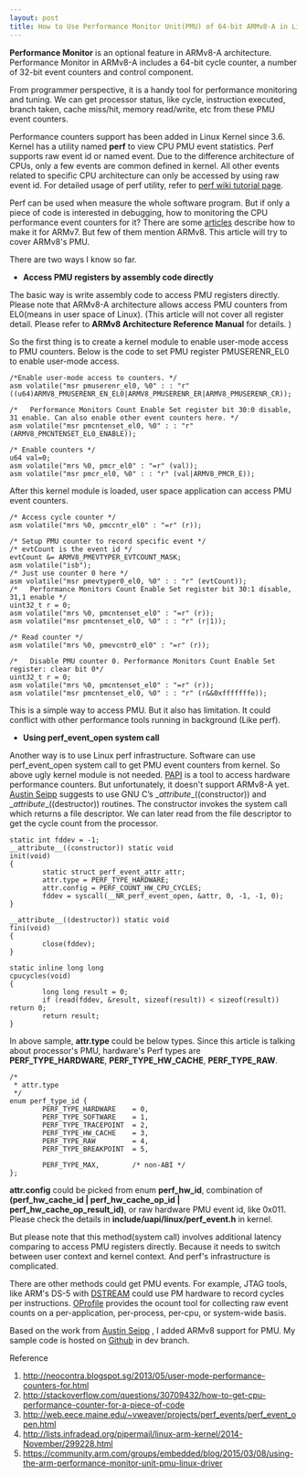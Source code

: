 ```yaml
---
layout: post
title: How to Use Performance Monitor Unit(PMU) of 64-bit ARMv8-A in Linux
---
```


**Performance Monitor** is an optional feature in ARMv8-A architecture. Performance Monitor in ARMv8-A includes a 64-bit cycle counter, a number of 32-bit event counters and control component.

From programmer perspective, it is a handy tool for performance monitoring and tuning. We can get processor status, like cycle, instruction executed, branch taken, cache miss/hit, memory read/write, etc from these PMU event counters. 

Performance counters support has been added in Linux Kernel since 3.6. Kernel has a utility named **perf** to view CPU PMU event statistics. Perf supports raw event id or named event. Due to the difference architecture of CPUs, only a few events are common defined in kernel. All other events related to specific CPU architecture can only be accessed by using raw event id. For detailed usage of perf utility, refer to [perf wiki tutorial page](  https://perf.wiki.kernel.org/index.php/Tutorial).  

Perf can be used when measure the whole software program. But if only a piece of code is interested in debugging, how to monitoring the CPU performance event counters for it? There are some [articles](http://neocontra.blogspot.sg/2013/05/user-mode-performance-counters-for.html) describe how to make it for ARMv7. But few of them mention ARMv8. This article will try to cover ARMv8's PMU. 

There are two ways I know so far.

 - **Access PMU registers by assembly code directly**

The basic way is write assembly code to access PMU registers directly. Please note that ARMv8-A architecture allows access PMU counters from EL0(means in user space of Linux). (This article will not cover all register detail. Please refer to **ARMv8 Architecture Reference Manual** for details. ) 

So the first thing is to create a kernel module to enable user-mode access to PMU counters. Below is the code to set PMU register PMUSERENR_EL0 to enable user-mode access. 

```
/*Enable user-mode access to counters. */
asm volatile("msr pmuserenr_el0, %0" : : "r"((u64)ARMV8_PMUSERENR_EN_EL0|ARMV8_PMUSERENR_ER|ARMV8_PMUSERENR_CR));

/*   Performance Monitors Count Enable Set register bit 30:0 disable, 31 enable. Can also enable other event counters here. */ 
asm volatile("msr pmcntenset_el0, %0" : : "r" (ARMV8_PMCNTENSET_EL0_ENABLE));

/* Enable counters */
u64 val=0;
asm volatile("mrs %0, pmcr_el0" : "=r" (val));
asm volatile("msr pmcr_el0, %0" : : "r" (val|ARMV8_PMCR_E));
```

After this kernel module is loaded, user space application can access PMU event counters.

```
/* Access cycle counter */
asm volatile("mrs %0, pmccntr_el0" : "=r" (r));

/* Setup PMU counter to record specific event */
/* evtCount is the event id */
evtCount &= ARMV8_PMEVTYPER_EVTCOUNT_MASK;
asm volatile("isb");
/* Just use counter 0 here */
asm volatile("msr pmevtyper0_el0, %0" : : "r" (evtCount));
/*   Performance Monitors Count Enable Set register bit 30:1 disable, 31,1 enable */
uint32_t r = 0;
asm volatile("mrs %0, pmcntenset_el0" : "=r" (r));
asm volatile("msr pmcntenset_el0, %0" : : "r" (r|1));

/* Read counter */
asm volatile("mrs %0, pmevcntr0_el0" : "=r" (r));

/*   Disable PMU counter 0. Performance Monitors Count Enable Set register: clear bit 0*/
uint32_t r = 0;
asm volatile("mrs %0, pmcntenset_el0" : "=r" (r));
asm volatile("msr pmcntenset_el0, %0" : : "r" (r&&0xfffffffe));

```

This is a simple way to access PMU. But it also has limitation. It could conflict with other performance tools running in background (Like perf).  

 - **Using perf_event_open system call**

Another way is to use Linux perf infrastructure. Software can use perf_event_open system call to get PMU event counters from kernel. So above ugly kernel module is not needed. [PAPI](http://icl.cs.utk.edu/papi/) is a tool to access hardware performance counters. But unfortunately, it doesn't support ARMv8-A yet. [Austin Seipp](https://www.blogger.com/profile/08003235138924772402) suggests to use GNU C’s \__attribute__((constructor)) and \__attribute__((destructor)) routines. The constructor invokes the system call which returns a file descriptor. We can later read from the file descriptor to get the cycle count from the processor. 

```
static int fddev = -1; 
__attribute__((constructor)) static void
init(void)
{
        static struct perf_event_attr attr;
        attr.type = PERF_TYPE_HARDWARE;
        attr.config = PERF_COUNT_HW_CPU_CYCLES;
        fddev = syscall(__NR_perf_event_open, &attr, 0, -1, -1, 0); 
}

__attribute__((destructor)) static void
fini(void)
{
        close(fddev);
}

static inline long long
cpucycles(void)
{
        long long result = 0;
        if (read(fddev, &result, sizeof(result)) < sizeof(result)) return 0;
        return result;
}
```

In above sample,  **attr.type** could be below types. Since this article is talking about processor's PMU, hardware's Perf types are **PERF_TYPE_HARDWARE**,  **PERF_TYPE_HW_CACHE**,  **PERF_TYPE_RAW**.

```
/*
 * attr.type
 */
enum perf_type_id {
        PERF_TYPE_HARDWARE    = 0,
        PERF_TYPE_SOFTWARE    = 1,
        PERF_TYPE_TRACEPOINT  = 2,
        PERF_TYPE_HW_CACHE    = 3,
        PERF_TYPE_RAW         = 4,
        PERF_TYPE_BREAKPOINT  = 5,

        PERF_TYPE_MAX,        /* non-ABI */
};
```

**attr.config** could be picked from enum **perf_hw_id**, combination of **(perf_hw_cache_id | perf_hw_cache_op_id | perf_hw_cache_op_result_id)**, or raw hardware PMU event id, like 0x011. Please check the details in **include/uapi/linux/perf_event.h** in kernel.



But please note that this method(system call) involves additional latency comparing to access PMU registers directly. Because it needs to switch between user context and kernel context. And perf's infrastructure is complicated.

There are other methods could get PMU events. For example, JTAG tools, like ARM's DS-5 with [DSTREAM](http://ds.arm.com/ds-5/debug/dstream/) could use PM hardware to record cycles per instructions. [OProfile](http://oprofile.sourceforge.net/) provides the ocount tool for collecting raw event counts on a per-application, per-process, per-cpu, or system-wide basis. 

Based on the work from [Austin Seipp](https://www.blogger.com/profile/08003235138924772402) , I added ARMv8 support for PMU. My sample code is hosted on [Github](https://github.com/zhiyisun/enable_arm_pmu/tree/dev) in dev branch.

Reference

 1. http://neocontra.blogspot.sg/2013/05/user-mode-performance-counters-for.html
 2. http://stackoverflow.com/questions/30709432/how-to-get-cpu-performance-counter-for-a-piece-of-code
 3. http://web.eece.maine.edu/~vweaver/projects/perf_events/perf_event_open.html
 4. http://lists.infradead.org/pipermail/linux-arm-kernel/2014-November/299228.html
 5. https://community.arm.com/groups/embedded/blog/2015/03/08/using-the-arm-performance-monitor-unit-pmu-linux-driver
